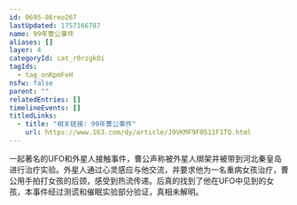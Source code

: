 ```yaml
---
id: 0695-86reo267
lastUpdated: 1757166787
name: 99年曹公事件
aliases: []
layer: 4
categoryId: cat_r0rzgkOi
tagIds:
  - tag_onKpmFeH
nsfw: false
parent: ""
relatedEntries: []
timelineEvents: []
titledLinks:
  - title: "相关链接: 99年曹公事件"
    url: https://www.163.com/dy/article/J9VKMF9F0511F1TQ.html
---
```


一起著名的UFO和外星人接触事件，曹公声称被外星人绑架并被带到河北秦皇岛进行治疗实验。外星人通过心灵感应与他交流，并要求他为一名重病女孩治疗，曹公用手拍打女孩的后颈，感受到热流传递。后真的找到了他在UFO中见到的女孩，本事件经过测谎和催眠实验部分验证，真相未解明。